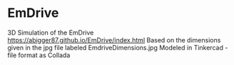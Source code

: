 # EmDrive
3D Simulation of the EmDrive
https://abigger87.github.io/EmDrive/index.html
Based on the dimensions given in the jpg file labeled EmdriveDimensions.jpg
Modeled in Tinkercad - file format as Collada
